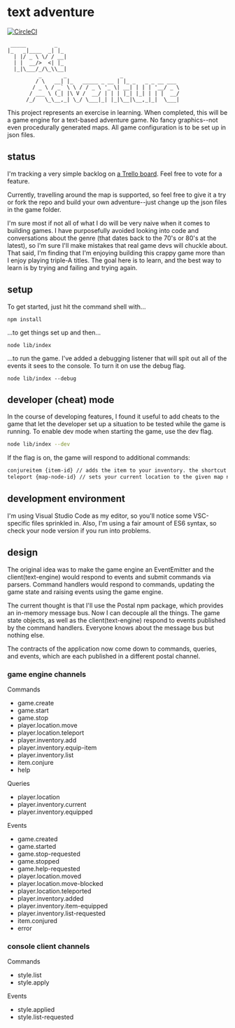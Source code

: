 # text adventure

[![CircleCI](https://circleci.com/gh/dshaneg/text-adventure-core.svg?style=svg)](https://circleci.com/gh/dshaneg/text-adventure-core)

     _____         _
    |_   _|____  _| |_
      | |/ _ \ \/ / __|
      | |  __/>  <| |_
      |_|\___/_/\_\\__|
              _       _                 _
             / \   __| |_   _____ _ __ | |_ _   _ _ __ ___
            / _ \ / _` \ \ / / _ \ '_ \| __| | | | '__/ _ \
           / ___ \ (_| |\ V /  __/ | | | |_| |_| | | |  __/
          /_/   \_\__,_| \_/ \___|_| |_|\__|\__,_|_|  \___|

This project represents an exercise in learning. When completed, this will be a game engine for a
text-based adventure game. No fancy graphics--not even procedurally generated
maps. All game configuration is to be set up in json files.

## status

I'm tracking a very simple backlog on
[a Trello board](https://trello.com/b/AayYDKae/text-adventure). Feel free to vote for a feature.

Currently, travelling around the map is supported, so feel free to give it a try or fork the repo
and build your own adventure--just change up the json files in the game folder.

I'm sure most if not all of what I do will be very naive when it comes to building games.
I have purposefully avoided looking into code and conversations about the genre
(that dates back to the 70's or 80's at the latest), so I'm sure I'll make mistakes that
real game devs will chuckle about. That said, I'm finding that I'm enjoying building this
crappy game more than I enjoy playing triple-A titles. The goal here is to learn,
and the best way to learn is by trying and failing and trying again.

## setup

To get started, just hit the command shell with...

```shell
npm install
```

...to get things set up and then...

```shell
node lib/index
```

...to run the game. I've added a debugging listener that will spit out all of the events it sees
to the console. To turn it on use the debug flag.

```shell
node lib/index --debug
```

## developer (cheat) mode

In the course of developing features, I found it useful to add cheats to the game that let the developer
set up a situation to be tested while the game is running. To enable dev mode when starting the game,
use the dev flag.

```sh
node lib/index --dev
```

If the flag is on, the game will respond to additional commands:

```sh
conjureitem {item-id} // adds the item to your inventory. the shortcut is "ci"
teleport {map-node-id} // sets your current location to the given map node
```

## development environment

I'm using Visual Studio Code as my editor, so you'll notice some VSC-specific files sprinkled in.
Also, I'm using a fair amount of ES6 syntax, so check your node version if you run into problems.

## design

The original idea was to make the game engine an EventEmitter and the client(text-engine) would respond to events and submit commands via parsers.
Command handlers would respond to commands, updating the game state and raising events using the game engine.

The current thought is that I'll use the Postal npm package, which provides an in-memory message bus. Now I can decouple all the things. The game state
objects, as well as the client(text-engine) respond to events published by the command handlers. Everyone knows about the message bus but nothing else.

The contracts of the application now come down to commands, queries, and events, which are each published
in a different postal channel.

### game engine channels

Commands

* game.create
* game.start
* game.stop
* player.location.move
* player.location.teleport
* player.inventory.add
* player.inventory.equip-item
* player.inventory.list
* item.conjure
* help

Queries

* player.location
* player.inventory.current
* player.inventory.equipped

Events

* game.created
* game.started
* game.stop-requested
* game.stopped
* game.help-requested
* player.location.moved
* player.location.move-blocked
* player.location.teleported
* player.inventory.added
* player.inventory.item-equipped
* player.inventory.list-requested
* item.conjured
* error

### console client channels

Commands

* style.list
* style.apply

Events

* style.applied
* style.list-requested